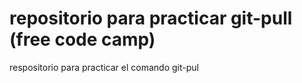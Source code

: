 # repositorio para practicar git-pull (free code camp)
respositorio para practicar el comando git-pul

